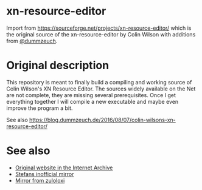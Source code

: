 # xn-resource-editor
Import from https://sourceforge.net/projects/xn-resource-editor/ which is the original source of the xn-resource-editor by Colin Wilson with additions from [@dummzeuch](https://github.com/dummzeuch).

# Original description
This repository is meant to finally build a compiling and working source of Colin Wilson's XN Resource Editor. The sources widely available on the Net are not complete, they are missing several prerequisites. Once I get everything together I will compile a new executable and maybe even improve the program a bit.

See also https://blog.dummzeuch.de/2016/08/07/colin-wilsons-xn-resource-editor/

# See also
* [Original website in the Internet Archive](https://web.archive.org/web/*/http://www.wilsonc.demon.co.uk/delphi_2006.htm)
* [Stefans inofficial mirror](https://stefansundin.github.io/xn_resource_editor/)
* [Mirror from zuloloxi](https://github.com/zuloloxi/XN-Resource-Editor)
